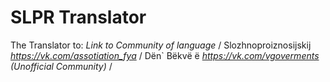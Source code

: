 # SLPR Translator

The Translator to:             *Link to Community of language* /
  Slozhnoproiznosijskij        *https://vk.com/assotiation_fya* /
  Dёn` Bёkvё ё                 *https://vk.com/vgoverments (Unofficial Community)* /

 
